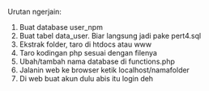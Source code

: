 Urutan ngerjain:

1. Buat database user_npm
2. Buat tabel data_user. Biar langsung jadi pake pert4.sql
3. Ekstrak folder, taro di htdocs atau www
4. Taro kodingan php sesuai dengan filenya
5. Ubah/tambah nama database di functions.php
6. Jalanin web ke browser ketik localhost/namafolder
7. Di web buat akun dulu abis itu login deh
